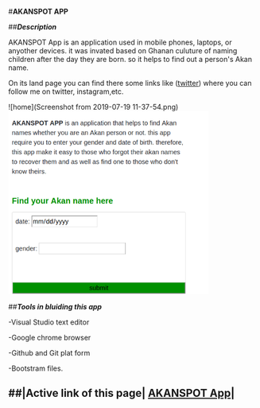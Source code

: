  #**AKANSPOT APP**

##**_Description_**

AKANSPOT App is an application used in mobile phones, laptops, or anyother devices. it was invated based on Ghanan culuture of naming children after the day they are born. so it helps to find out a person's Akan name.

On its land page you can find there some links like ([twitter](https://twitter.com/)) where you can follow me on twitter, instagram,etc.

![home](Screenshot from 2019-07-19 11-37-54.png)
<img src="Screenshot from 2019-07-19 11-37-54.png" width="80%" height="40%">

##**_Tools in bluiding this app_**

-Visual Studio text editor

-Google chrome browser

-Github and Git plat form

-Bootstram files.

##|Active link of this page| [AKANSPOT App]()|
  --------------------------------------------